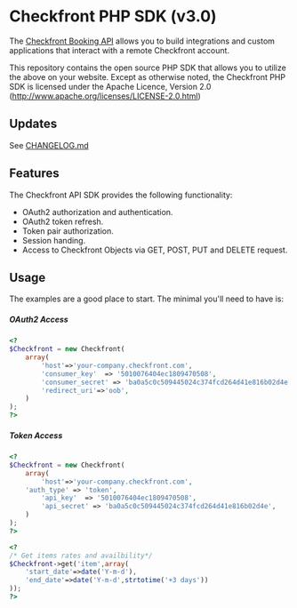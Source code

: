 Checkfront PHP SDK (v3.0)
==========================

The [Checkfront Booking API](http://www.checkfront.com/developers/api/) allows you 
to build integrations and custom applications that interact with a remote Checkfront account.

This repository contains the open source PHP SDK that allows you to utilize the
above on your website. Except as otherwise noted, the Checkfront PHP SDK
is licensed under the Apache Licence, Version 2.0
(http://www.apache.org/licenses/LICENSE-2.0.html)

Updates
-------

See [CHANGELOG.md](CHANGELOG.md)


Features
--------

The Checkfront API SDK provides the following functionality:

* OAuth2 authorization and authentication.
* OAuth2 token refresh.
* Token pair authorization.
* Session handing.
* Access to Checkfront Objects via GET, POST, PUT and DELETE request.

Usage
-----

The examples are a good place to start. The minimal you'll need to
have is:

##### OAuth2 Access

```php
<?
$Checkfront = new Checkfront(
    array(
        'host'=>'your-company.checkfront.com',
        'consumer_key'  => '5010076404ec1809470508',
        'consumer_secret' => 'ba0a5c0c509445024c374fcd264d41e816b02d4e',
        'redirect_uri'=>'oob',
    )
);
?>
```

##### Token Access

```php
<?
$Checkfront = new Checkfront(
    array(
        'host'=>'your-company.checkfront.com',
	'auth_type' => 'token',
        'api_key'  => '5010076404ec1809470508',
        'api_secret' => 'ba0a5c0c509445024c374fcd264d41e816b02d4e',
    )
);
?>
```

```php
<?
/* Get items rates and availbility*/
$Checkfront->get('item',array(
    'start_date'=>date('Y-m-d'),
    'end_date'=>date('Y-m-d',strtotime('+3 days'))
));
?>
```
